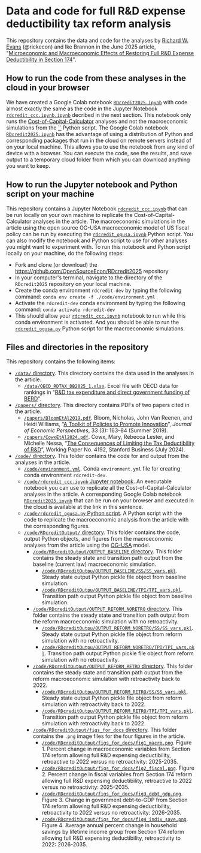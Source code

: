 # Data and code for full R&D expense deductibility tax reform analysis
This repository contains the data and code for the analyses by [Richard W. Evans](https://sites.google.com/site/rickecon) (@rickecon) and Ike Brannon in the June 2025 article, "[Microeconomic and Macroeconomic Effects of Restoring Full R&D Expense Deductibility in Section 174](https://rickecon.substack.com/p/rdcredit2025)".

## How to run the code from these analyses in the cloud in your browser
We have created a Google Colab notebook [`RDcredit2025.ipynb`](https://colab.research.google.com/drive/1DfpBWIQylvKffU1WpbjaWdjQ7L_pD59v?usp=sharing) with code almost exactly the same as the code in the Jupyter Notebook [`rdcredit_ccc.ipynb.ipynb`](code/rdcredit_ccc.ipynb) decribed in the next section. This notebook only runs the [Cost-of-Capital-Calculator](https://ccc.pslmodels.org/) analyses and not the macroeconomic simulations from the [``]() Python script. The Google Colab notebook [`RDcredit2025.ipynb`](https://colab.research.google.com/drive/1DfpBWIQylvKffU1WpbjaWdjQ7L_pD59v?usp=sharing) has the advantage of using a distribution of Python and corresponding packages that run in the cloud on remote servers instead of on your local machine. This allows you to use the notebook from any kind of device with a browser. You can execute the code, see the results, and save output to a temporary cloud folder from which you can download anything you want to keep.

## How to run the Jupyter notebook and Python script on your machine
This repository contains a Jupyter Notebook [`rdcredit_ccc.ipynb`](code/rdcredit_ccc.ipynb) that can be run locally on your own machine to replicate the Cost-of-Capital-Calculator analyses in the article. The macroeconomic simulations in the article using the open source OG-USA macroeconomic model of US fiscal policy can be run by executing the [`rdcredit_ogusa.ipynb`](code/rdcredit_ogusa.ipynb) Python script. You can also modify the notebook and Python script to use for other analyses you might want to experiment with. To run this notebook and Python script locally on your machine, do the following steps:
* Fork and clone (or download) the https://github.com/OpenSourceEcon/RDcredit2025 repository
* In your computer's terminal, navigate to the directory of the `RDcredit2025` repository on your local machine.
* Create the conda environment `rdcredit-dev` by typing the following command: `conda env create -f ./code/environment.yml`
* Activate the `rdcredit-dev` conda environment by typing the following command: `conda activate rdcredit-dev`
* This should allow your [`rdcredit_ccc.ipynb`](code/rdcredit_ccc.ipynb) notebook to run while this conda environment is activated. And you should be able to run the [`rdcredit_ogusa.py`](code/rdcredit_ogusa.py) Python script for the macroeconomic simulations.

## Files and directories in the repository
This repository contains the following items:
* [`/data/` directory](data/). This directory contains the data used in the analyses in the article.
    * [`/data/OECD_RDTAX_DB2025_1.xlsx`](data/OECD_RDTAX_DB2025_1.xlsx). Excel file with OECD data for rankings in “[R&D tax expenditure and direct government funding of BERD](https://data-explorer.oecd.org/vis?lc=en&df[ds]=dsDisseminateFinalDMZ&df[id]=DSD_RDTAX%40DF_RDTAX&df[ag]=OECD.STI.STP&dq=.A..PT_B1GQ..&pd=2015%2C&to[TIME_PERIOD]=false)”.
* [`/papers/` directory](papers/). This directory contains PDFs of two papers cited in the article.
    * [`/papers/BloomEtAl2019.pdf`](papers/BloomEtAl2019.pdf). Bloom, Nicholas, John Van Reenen, and Heidi Williams, “[A Toolkit of Policies to Promote Innovation](https://www.aeaweb.org/articles?id=10.1257/jep.33.3.163)”, *Journal of Economic Perspectives*, 33 (3): 163–84 (Summer 2019).
    * [`/papers/CowxEtAl2024.pdf`](papers/CowxEtAl2024.pdf). Cowx, Mary, Rebecca Lester, and Michelle Nessa, “[The Consequences of Limiting the Tax Deductibility of R&D](https://www.gsb.stanford.edu/faculty-research/working-papers/consequences-limiting-tax-deductibility-research-development)”, Working Paper No. 4192, Stanford Business (July 2024).
* [`/code/` directory](code/). This folder contains the code for and output from the analyses in the article.
    * [`/code/environment.yml`](code/environment.yml). Conda `environment.yml` file for creating conda environment `rdcredit-dev`.
    * [`/code/rdcredit_ccc.ipynb` Jupyter notebook](code/rdcredit_ccc.ipynb). An executable notebook you can use to replicate all the Cost-of-Capital-Calculator analyses in the article. A corresponding Google Colab notebook [`RDcredit2025.ipynb`](https://colab.research.google.com/drive/1DfpBWIQylvKffU1WpbjaWdjQ7L_pD59v?usp=sharing) that can be run on your browser and executed in the cloud is available at the link in this sentence.
    * [`/code/rdcredit_ogusa.py` Python script](code/rdcredit_ogusa.py). A Python script with the code to replicate the macroeconomic analysis from the article with the corresponding figures.
    * [`/code/RDcreditOutput/` directory](code/RDcreditOutput/). This folder contains the code, output Python objects, and figures from the macroeconomic analyses from the article using the [OG-USA](https://pslmodels.github.io/OG-USA) model.
        * [`/code/RDcreditOutput/OUTPUT_BASELINE` directory](code/RDcreditOutput/OUTPUT_BASELINE). This folder contains the steady state and transition path output from the baseline (current law) macroeconomic simulation.
            * [`/code/RDcreditOutpu/OUTPUT_BASELINE/SS/SS_vars.pkl`](code/RDcreditOutpu/OUTPUT_BASELINE/SS/SS_vars.pkl). Steady state output Python pickle file object from baseline simulation.
            * [`/code/RDcreditOutpu/OUTPUT_BASELINE/TPI/TPI_vars.pkl`](code/RDcreditOutpu/OUTPUT_BASELINE/TPI/TPI_vars.pkl). Transition path output Python pickle file object from baseline simulation.
        * [`/code/RDcreditOutput/OUTPUT_REFORM_NORETRO` directory](code/RDcreditOutput/OUTPUT_REFORM_NORETRO). This folder contains the steady state and transition path output from the reform macroeconomic simulation with no retroactivity.
            * [`/code/RDcreditOutpu/OUTPUT_REFORM_NORETRO/SS/SS_vars.pkl`](code/RDcreditOutpu/OUTPUT_REFORM_NORETRO/SS/SS_vars.pkl). Steady state output Python pickle file object from reform simulation with no retroactivity.
            * [`/code/RDcreditOutpu/OUTPUT_REFORM_NORETRO/TPI/TPI_vars.pkl`](code/RDcreditOutpu/OUTPUT_REFORM_NORETRO/TPI/TPI_vars.pkl). Transition path output Python pickle file object from reform simulation with no retroactivity.
        * [`/code/RDcreditOutput/OUTPUT_REFORM_RETRO` directory](code/RDcreditOutput/OUTPUT_REFORM_RETRO). This folder contains the steady state and transition path output from the reform macroeconomic simulation with retroactivity back to 2022.
            * [`/code/RDcreditOutpu/OUTPUT_REFORM_RETRO/SS/SS_vars.pkl`](code/RDcreditOutpu/OUTPUT_REFORM_RETRO/SS/SS_vars.pkl). Steady state output Python pickle file object from reform simulation with retroactivity back to 2022.
            * [`/code/RDcreditOutpu/OUTPUT_REFORM_RETRO/TPI/TPI_vars.pkl`](code/RDcreditOutpu/OUTPUT_REFORM_RETRO/TPI/TPI_vars.pkl). Transition path output Python pickle file object from reform simulation with retroactivity back to 2022.
        * [`/code/RDcreditOutput/figs_for_docs` directory](code/RDcreditOutput/figs_for_docs). This folder contains the `.png` image files for the four figures in the article.
            * [`/code/RDcreditOutput/figs_for_docs/fig1_macro.png`](code/RDcreditOutput/figs_for_docs/fig1_macro.png). Figure 1. Percent change in macroeconomic variables from Section 174 reform allowing full R&D expensing deductibility, retroactive to 2022 versus no retroactivity: 2025-2035.
            * [`/code/RDcreditOutput/figs_for_docs/fig2_fiscal.png`](code/RDcreditOutput/figs_for_docs/fig2_fiscal.png). Figure 2. Percent change in fiscal variables from Section 174 reform allowing full R&D expensing deductibility, retroactive to 2022 versus no retroactivity: 2025-2035.
            * [`/code/RDcreditOutput/figs_for_docs/fig3_debt_gdp.png`](code/RDcreditOutput/figs_for_docs/fig3_debt_gdp.png). Figure 3. Change in government debt-to-GDP from Section 174 reform allowing full R&D expensing deductibility, retroactivity to 2022 versus no retroactivity: 2026-2035.
            * [`/code/RDcreditOutput/figs_for_docs/fig4_indiv_save.png`](code/RDcreditOutput/figs_for_docs/fig4_indiv_save.png). Figure 4. Average annual percent change in household savings by lifetime income group from Section 174 reform allowing full R&D expensing deductibility, retroactivity to 2022: 2026-2035.
